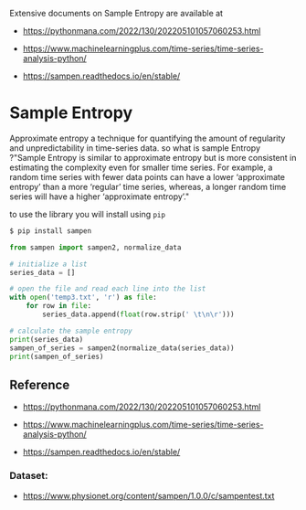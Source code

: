 Extensive documents on Sample Entropy are available at

* <https://pythonmana.com/2022/130/202205101057060253.html>

* <https://www.machinelearningplus.com/time-series/time-series-analysis-python/>

* <https://sampen.readthedocs.io/en/stable/>

# Sample Entropy

Approximate entropy a technique for quantifying the amount of 
regularity and unpredictability in time-series data. so what is 
sample Entropy ?"Sample Entropy is similar to approximate entropy 
but is more consistent in estimating the complexity even for smaller
time series. For example, a random time series with fewer data points
can have a lower ‘approximate entropy’ than a more ‘regular’ time series, 
whereas, a longer random time series will have a higher ‘approximate entropy’."

to use the library you will install using `pip`

```bash
$ pip install sampen
```

``` python
from sampen import sampen2, normalize_data

# initialize a list
series_data = []

# open the file and read each line into the list
with open('temp3.txt', 'r') as file:
    for row in file:
        series_data.append(float(row.strip(' \t\n\r')))

# calculate the sample entropy
print(series_data)
sampen_of_series = sampen2(normalize_data(series_data))
print(sampen_of_series)
```

## Reference

* <https://pythonmana.com/2022/130/202205101057060253.html>

* <https://www.machinelearningplus.com/time-series/time-series-analysis-python/>

* <https://sampen.readthedocs.io/en/stable/>

### Dataset:
* <https://www.physionet.org/content/sampen/1.0.0/c/sampentest.txt>


